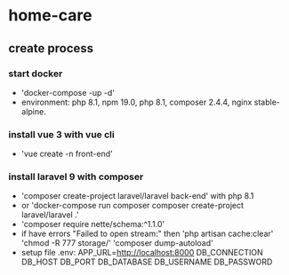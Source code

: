 # home-care

## create process

### start docker

- 'docker-compose -up -d'
- environment: php 8.1, npm 19.0, php 8.1, composer 2.4.4, nginx stable-alpine.

### install vue 3 with vue cli

- 'vue create -n front-end'

### install laravel 9 with composer

- 'composer create-project laravel/laravel back-end' with php 8.1
- or 'docker-compose run composer composer create-project laravel/laravel .'
- 'composer require nette/schema:^1.1.0'
- if have errors "Failed to open stream:" then 'php artisan cache:clear' 'chmod -R 777 storage/' 'composer dump-autoload'
- setup file .env: APP_URL=<http://localhost:8000> DB_CONNECTION DB_HOST DB_PORT DB_DATABASE DB_USERNAME DB_PASSWORD
